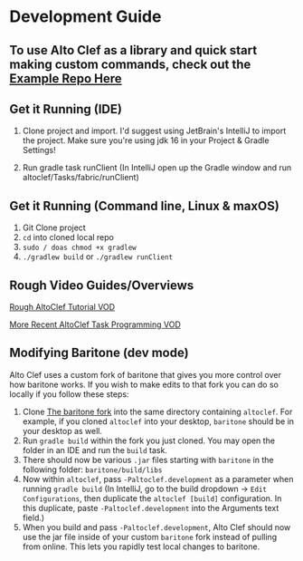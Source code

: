 # Development Guide

## To use Alto Clef as a library and quick start making custom commands, check out the [Example Repo Here](https://github.com/gaucho-matrero/altoclef-example)

## Get it Running (IDE)
1) Clone project and import. I'd suggest using JetBrain's IntelliJ to import the project. Make sure you're using jdk 16 in your Project & Gradle Settings!

2) Run gradle task runClient (In IntelliJ open up the Gradle window and run altoclef/Tasks/fabric/runClient)

## Get it Running (Command line, Linux & maxOS)

1) Git Clone project
2) `cd` into cloned local repo
3) `sudo / doas chmod +x gradlew`
4) `./gradlew build` or `./gradlew runClient`


## Rough Video Guides/Overviews
[Rough AltoClef Tutorial VOD](https://youtu.be/giBjHDZ7HvY)

[More Recent AltoClef Task Programming VOD](https://youtu.be/uROEqwyzn3o)

## Modifying Baritone (dev mode)

Alto Clef uses a custom fork of baritone that gives you more control over how baritone works.
If you wish to make edits to that fork you can do so locally if you follow these steps:

1) Clone [The baritone fork](https://github.com/gaucho-matrero/baritone) into the same directory containing `altoclef`.
    For example, if you cloned `altoclef` into your desktop, `baritone` should be in your desktop as well.
2) Run `gradle build` within the fork you just cloned. You may open the folder in an IDE and run the `build` task.
3) There should now be various `.jar` files starting with `baritone` in the following folder: `baritone/build/libs`
4) Now within `altoclef`, pass `-Paltoclef.development` as a parameter when running `gradle build`
   (In IntelliJ, go to the build dropdown -> `Edit Configurations`, then duplicate the `altoclef [build]` configuration.
   In this duplicate, paste `-Paltoclef.development` into the Arguments text field.)
5) When you build and pass `-Paltoclef.development`, Alto Clef should now use the jar file inside 
   of your custom `baritone` fork instead of pulling from online. This lets you rapidly test local changes to baritone.
